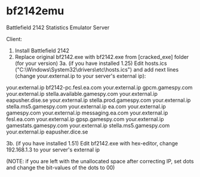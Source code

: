 bf2142emu
=========

Battlefield 2142 Statistics Emulator Server

Client:
1. Install Battlefield 2142
2. Replace original bf2142.exe with bf2142.exe from [cracked_exe] folder (for your version)
3a. (if you have installed 1.25) Edit hosts.ics ("С:\Windows\System32\drivers\etc\hosts.ics") and add next lines (сhange your.external.ip to your server's external ip):

your.external.ip bf2142-pc.fesl.ea.com
your.external.ip gpcm.gamespy.com
your.external.ip stella.available.gamespy.com
your.external.ip eapusher.dise.se
your.external.ip stella.prod.gamespy.com
your.external.ip stella.ms5.gamespy.com
your.external.ip ea.com
your.external.ip gamespy.com
your.external.ip messaging.ea.com
your.external.ip fesl.ea.com
your.external.ip gpsp.gamespy.com
your.external.ip gamestats.gamespy.com
your.external.ip stella.ms5.gamespy.com
your.external.ip eapusher.dice.se

3b. (if you have installed 1.51) Edit bf2142.exe with hex-editor, change 192.168.1.3 to your server's external ip

(NOTE: if you are left with the unallocated space after correcting IP, set dots and change the bit-values ​​of the dots to 00)
